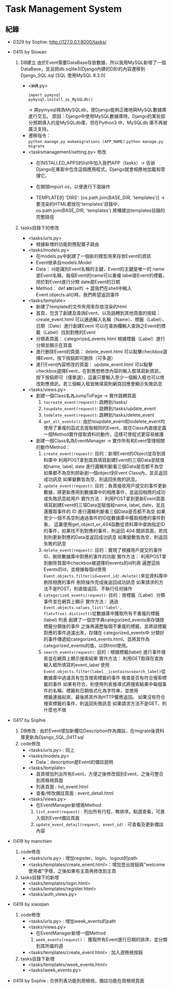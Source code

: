 # Task Management System
## 紀錄
- 0329 by Sophie: http://127.0.0.1:8000/tasks/

- 0415 by Siowan
    1.  DB建立 由於Event需要DataBase存放數據，所以我用MySQL新增了一個DataBase，並且把db.sqlite3(Django內建的DB)的內容遷移到Django_SQL.sql
        [SQL 使用MySQL 8.3.0]
        - <__init__.py>
            ```
            import pymysql
            pymysql.install_as_MySQLdb()
            ```
            ->  將pymysql視為MySQLdb，使Django能夠正確地與MySQL數據庫進行交互。
                    原因：Django中使用MySQL數據庫時，Django的某些部分預期導入的是MySQLdb庫，但在Python3 中，MySQLdb 庫不再被廣泛支持。
        -   遷移指令：  
                `python manage.py makemigrations (APP_NAME)`
                `python manage.py migrate`
        - <tasksmanagement/setting.py> 修改
            -   在INSTALLED_APPS的list中加入我們APP（tasks）-> 告訴 Django在專案中包含這個應用程式，Django就會相應地加載和管理它。
            
            -   在開頭import os，以便進行下面操作
            
            -   TEMPLATE的 'DIRS': [os.path.join(BASE_DIR, 'templates')] -> 要渲染的HTML都放在'templates'目錄中，os.path.join(BASE_DIR, 'templates') 將構建出templates目錄的完整路徑
    
    2.  tasks目錄下的修改
        - <tasks/urls.py>
            -   根據新增的功能對應配置子路由
        - <tasks/models.py>
            -   在models.py中創建了一個新的模型用來存放Event的資訊
            -   Event继承自models.Model
            -   Data：
                    id是識別Event名稱的主鍵，Event的主鍵是唯一的
                    name是Event名稱，每個Event的name可以重複
                    label是Event的標籤，用於對Event進行分類
                    date是Event的日期
            -   Method：
                    def __str__(self) -> 當我們在shell中輸入Event.objects.all()時，我們希望返回事件
        - <tasks/template>
            -   新建了template的文件夾用來存放渲染的html
            -   首頁，包含了創建及查詢Event、以及跳轉到其他頁面的按鈕：create_event.html
                    可以通過輸入名稱（Name）、標籤（Label）、日期（Date）進行創建Event
                    可以在查詢欄輸入查詢之Event的標籤（Label）找到對應的Event
            -   分類表頁面： categorized_events.html
                    根據標籤（Label）進行分類並顯示在頁面
            -   進行删除Event的頁面： delete_event.html
                    可以點擊checkbox選擇Event，按下按鈕即可删除（可多選）
            -   進行Event內容修改的頁面： update_event.html
                    可以點擊checkbox選擇Event，在對應想修改內容的輸入框填寫新資訊，按下按鈕即可（僅單選），這裏只要輸入至少一個輸入框也可以修改對應資訊，若三個輸入框皆無填寫則網頁回應會顯示失敗訊息
        - <tasks/views.py>
            -   創建一個Class名為JumpToPage -> 實作跳轉頁面
                1.  `tocreate_event(request)`: 跳轉到/tasks/
                2.  `toupdate_event(request)`: 跳轉到/tasks/update_event
                3.  `todelete_event(request)`: 跳轉到/tasks/delete_event 
                4.  `get_all_events()`: 由於toupdate_event和todelete_event均使用了重複的函式去提取相同的Event，故在Class內直接定義一個Method實作提取資料的動作，這樣可使程式更容易維護
            -   創建一個Class名為EventManager -> 實作所有和Event管理相關的動作Method：
                1.  `create_event(request)`: 
                    目的：新增Event的Object並存到資料庫中
                    利用POST拿到首頁填寫創建Event的三項Data並賦值給name, label, date
                    進行邏輯判斷看三個Data是否都不為空
                    如果都不為空則把新創一個object到Event Class內，並且返回成功訊息
                    如果變數皆為空，則返回失敗的訊息。
                2.  `update_event(request)`:
                    目的：負責接收用戶提交的事件更新數據，將更新應用到數據庫中的相應事件，並返回相應的成功或失敗訊息給用戶
                    實作方法：
                    利用POST拿到更新Event頁面填寫創建Event的三項Data並賦值給name, label, date，並且還獲取事件的 ID
                    進行邏輯判斷看三個Data是否都不為空
                    如果至少一個不為空則通過事件的ID從數據庫中獲取相應的事件對象，
                    這裏使用get_object_or_404函數從資料庫中查詢指定ID的事件，如果找不到對應的事件，則返回 404 錯誤頁面，若找到則更新對應的Data並返回成功訊息
                    如果變數皆為空，則返回失敗的訊息
                3.  `delete_event(request)`: 
                    目的：實現了根據用戶提交的事件 ID，刪除數據庫中對應的事件的功能
                    實作方法：
                    利用POST拿到删除頁面中checkbox被選擇的events的id列表
                    遍歷這些Events的id，並根據每個id使用`Event.objects.filter(id=event_id).delete()`來從資料庫中刪除相應的事件
                    刪除操作完成後返回成功訊息
                    如果請求的方法不是POST，則直接返回，不執行任何操作
                4.  `categorized_events(request)`:
                    目的：按標籤（Label）分類事件並在網頁上顯示
                    實作方法：
                    通過`Event.objects.values_list('label', flat=True).distinct()`從數據庫中獲取所有不重複的標籤(label) 列表
                    創建了一個空字典categorized_events來存儲按標籤分類後的事件
                    之後再遍歷每個不重複的標籤，並將該標籤對應的事件過濾出來，存儲在 categorized_events中
                    分類好的事件傳遞給categorized_events.html，並將其作為 categorized_events的值，以供html使用。
                5.  `search_events(request)`:
                    目的：根據標籤(label) 進行事件搜索並在網頁上顯示搜索結果
                    實作方法：
                    利用GET取得在查詢輸入框所填寫的event_label
                    使用`Event.objects.filter(label__icontains=search_label)`從數據庫中過濾具有包含搜索標籤的事件
                    檢查是否有符合搜索標籤的事件
                    如果有符合，則使用列表推導式將搜索結果中每個事件的名稱、標籤和日期格式化為字符串，並使用<br>標籤連接起來，最後將其作為HTTP響應返回。
                    如果沒有符合搜索標籤的事件，則返回失敗訊息
                    如果請求方法不是GET，則什麼也不做

- 0417 by Sophie
    1. DB修改 : 由於Event增加新欄位Description作為備註，在migrate後資料庫更新為Django_SQL_0417.sql
    2. code修改
        - <tasks/urls.py> : 同上
        - <tasks/models.py>
            - Data：description是Event的備註說明
        - <tasks/template>
            - 首頁增加列出所有Event，方便之後修改個別Event，之後可整合到周檢視頁面
            - 列表頁面 : list_event.html
            - 查看/修改備註頁面 : event_detail.html
        - <tasks/views.py>
            - 在EventManager新增兩Method
            1. `list_event(request)` : 列出所有行程，無排序。點選查看，可進入個別Event備註頁面
            2. `update_event_detail(request, event_id)` : 可查看及更新備註內容
- 0419 by manchien
    1. code修改
        - <tasks/urls.py> : 增加register、login、logout的path
        - <tasks/templates/create_enent.html>：增加登出按鈕與"welcome 使用者"字樣，之後如果有主頁再修改到主頁
    2. tasks目錄下的新增
        - <tasks/templates/login.html>
        - <tasks/templates/register.html>
        - <tasks/auth_views.py>

- 0419 by xiaoqian
    1. code修改
        - <tasks/urls.py> : 增加week_events的path
        - <tasks/views.py>
            - 在EventManager新增一個Method
            1. `week_events(request)`： 獲取所有Event進行日期的排序，並分類到其所屬的週
        - <tasks/templates/create_event.html> : 加入週檢視按鈕
    2. tasks目錄下新增
        - <tasks/templates/week_events.html>
        - <tasks/week_events.py>

- 0419 by Sophie : 合併列表功能到周檢視，備註功能在周檢視頁面